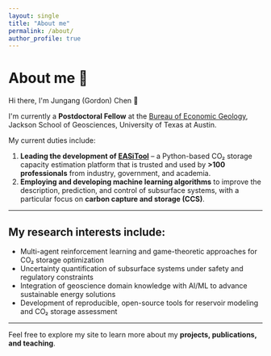 ```yaml
---
layout: single
title: "About me"
permalink: /about/
author_profile: true
---
```


# About me 👋

Hi there, I'm Jungang (Gordon) Chen 🐳  

I'm currently a **Postdoctoral Fellow** at the [Bureau of Economic Geology](https://www.beg.utexas.edu/), Jackson School of Geosciences, University of Texas at Austin.  

My current duties include:  
1. **Leading the development of [EASiTool](https://gccc.beg.utexas.edu/easitool)** – a Python-based CO₂ storage capacity estimation platform that is trusted and used by **>100 professionals** from industry, government, and academia.  
2. **Employing and developing machine learning algorithms** to improve the description, prediction, and control of subsurface systems, with a particular focus on **carbon capture and storage (CCS)**.  

---

## My research interests include:

- Multi-agent reinforcement learning and game-theoretic approaches for CO₂ storage optimization  
- Uncertainty quantification of subsurface systems under safety and regulatory constraints  
- Integration of geoscience domain knowledge with AI/ML to advance sustainable energy solutions  
- Development of reproducible, open-source tools for reservoir modeling and CO₂ storage assessment  

---

Feel free to explore my site to learn more about my **projects, publications, and teaching**.
